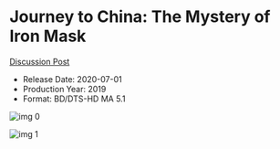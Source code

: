 # Journey to China: The Mystery of Iron Mask

[Discussion Post](https://www.avsforum.com/threads/bass-eq-for-filtered-movies.2995212/post-59933076)

* Release Date: 2020-07-01
* Production Year: 2019
* Format: BD/DTS-HD MA 5.1

![img 0](https://i.imgur.com/JjcwIN8.jpg)

![img 1](https://i.imgur.com/VRthHoA.png)

